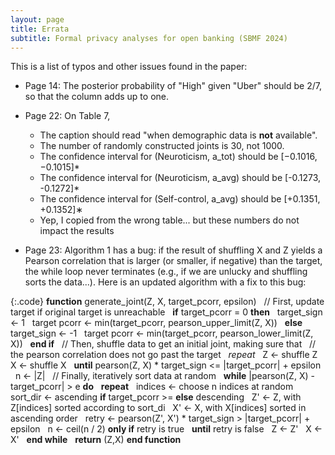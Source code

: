 ```yaml
---
layout: page
title: Errata
subtitle: Formal privacy analyses for open banking (SBMF 2024)
---
```


<style>
  .code {
    white-space: pre-wrap;
  }

  .code.wrap-indent {
    text-indent: -5rem;
    padding-left: 5rem;
  }

  .join-top {
    margin-top: 0;
  }

  .join-bottom {
    margin-bottom: 0;
  }
</style>

This is a list of typos and other issues found in the paper:

* Page 14: The posterior probability of "High" given "Uber" should be 2/7, so that the column adds up to one.

* Page 22: On Table 7,
  - The caption should read "when demographic data is **not** available".
  - The number of randomly constructed joints is 30, not 1000.
  - The confidence interval for (Neuroticism, a_tot) should be \[−0.1016, −0.1015\]*
  - The confidence interval for (Neuroticism, a_avg) should be \[-0.1273, -0.1272\]*
  - The confidence interval for (Self-control, a_avg) should be \[+0.1351, +0.1352\]∗
  - Yep, I copied from the wrong table... but these numbers do not impact the results

* Page 23: Algorithm 1 has a bug: if the result of shuffling X and Z
    yields a Pearson correlation that is larger (or smaller, if negative) than the target,
    the while loop never terminates (e.g., if we are unlucky and shuffling sorts the data...).
    Here is an updated algorithm with a fix to this bug:

{:.code}
**function** generate_joint(Z, X, target_pcorr, epsilon)
&nbsp; // First, update target if original target is unreachable
&nbsp; **if** target_pcorr = 0 **then**
&nbsp;   target_sign <- 1
&nbsp;   target pcorr <- min(target_pcorr, pearson_upper_limit(Z, X))
&nbsp; **else**
&nbsp;   target_sign <- -1
&nbsp;   target pcorr <- min(target_pcorr, pearson_lower_limit(Z, X))
&nbsp; **end if**
&nbsp; // Then, shuffle data to get an initial joint, making sure that
&nbsp; // the pearson correlation does not go past the target
&nbsp;  *repeat*
&nbsp;   Z <- shuffle Z
&nbsp;   X <- shuffle X
&nbsp; **until** pearson(Z, X) * target_sign <= |target_pcorr| + epsilon
&nbsp; n <- |Z|
&nbsp; // Finally, iteratively sort data at random
&nbsp; **while** |pearson(Z, X) - target_pcorr| > e **do**
&nbsp;   **repeat**
&nbsp;     indices <- choose n indices at random
&nbsp;     sort_dir <- ascending **if** target_pcorr >= **else** descending
&nbsp;     Z' <- Z, with Z\[indices\] sorted according to sort_di
&nbsp;     X' <- X, with X\[indices\] sorted in ascending order
&nbsp;     retry <- pearson(Z', X') * target_sign > |target_pcorr| + epsilon
&nbsp;     n <- ceil(n / 2) **only if** retry is true
&nbsp;   **until** retry is false
&nbsp;   Z <- Z'
&nbsp;   X <- X'
&nbsp; **end while**
&nbsp; **return** (Z,X)
**end function**
